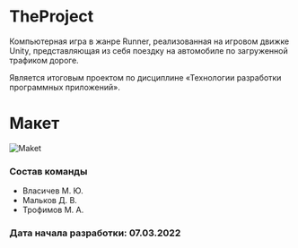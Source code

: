 # TheProject

Компьютерная игра в жанре Runner, реализованная на игровом движке Unity, представляющая из себя поездку на автомобиле по загруженной трафиком дороге.

Является итоговым проектом по дисциплине «Технологии разработки программных приложений».

# Макет

![Maket](https://user-images.githubusercontent.com/90891529/156959283-5fabd4f8-0875-4ae4-b6c6-7f38f23cc913.png)

### Cостав команды


- Власичев М. Ю.
- Мальков Д. В.
- Трофимов М. А.

### Дата начала разработки: 07.03.2022
